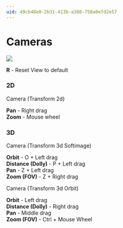 ```yaml
---
uid: 49cb48e0-2b31-413b-a388-758a0efd2e57
---
```


# Cameras

![](~/img/vvvv_CameraCone2_0.png "")   



**R** - Reset View to default  

### 2D
<span class="node">Camera (Transform 2d)</span>  

**Pan** - Right drag  
**Zoom** - Mouse wheel  

### 3D
<span class="node">Camera (Transform 3d Softimage)</span>  

**Orbit** - O + Left drag  
**Distance (Dolly)** - P + Left drag  
**Pan** - Z + Left drag  
**Zoom (FOV)** - Z + Right drag  

<span class="node">Camera (Transform 3d Orbit)</span>  

**Orbit** - Left drag  
**Distance (Dolly)** - Right drag  
**Pan** - Middle drag  
**Zoom (FOV)** - Ctrl + Mouse Wheel  




